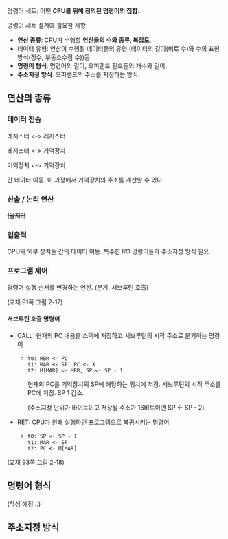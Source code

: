 명령어 세트: 어떤 **CPU를 위해 정의된 명령어의 집합**.

명령어 세트 설계에 필요한 사항:

- **연산 종류**: CPU가 수행할 **연산들의 수와 종류, 복잡도**.
- 데이터 유형: 연산이 수행될 데이터들의 유형.(데이터의 길이(비트 수)와 수의 표현 방식(정수, 부동소수점 수))등.
- **명령어 형식**: 명령어의 길이, 오퍼랜드 필드들의 개수와 길이.
- **주소지정 방식**: 오퍼랜드의 주소를 지정하는 방식.

## 연산의 종류

### 데이터 전송

레지스터 <-> 레지스터

레지스터 <-> 기억장치

기억장치 <-> 기억장치

간 데이터 이동. 이 과정에서 기억장치의 주소를 계산할 수 있다.

### 산술 / 논리 연산

~~(알지?)~~

### 입출력

CPU와 외부 장치들 간의 데이터 이동. 특수한 I/O 명령어들과 주소지정 방식 필요.

### 프로그램 제어

명령어 실행 순서를 변경하는 연산. (분기, 서브루틴 호출)

(교재 91쪽 그림 2-17)

#### 서브루틴 호출 명령어

- CALL: 현재의 PC 내용을 스택에 저장하고 서브루틴의 시작 주소로 분기하는 명령어

  - ```
    t0: MBR <- PC
    t1: MAR <- SP, PC <- X
    t2: M[MAR] <- MBR, SP <- SP - 1
    ```

    현재의 PC를 기억장치의 SP에 해당하는 위치에 저장. 서브루틴의 시작 주소를 PC에 저장. SP 1 감소.

    (주소지정 단위가 바이트이고 저장될 주소가 16비트이면 SP <- SP - 2)

- RET: CPU가 원래 실행하던 프로그램으로 복귀시키는 명령어

  - ```
    t0: SP <- SP + 1
    t1: MAR <- SP
    t2: PC <- M[MAR]
    ```

(교재 93쪽 그림 2-18)

## 명령어 형식

(작성 예정...)

## 주소지정 방식